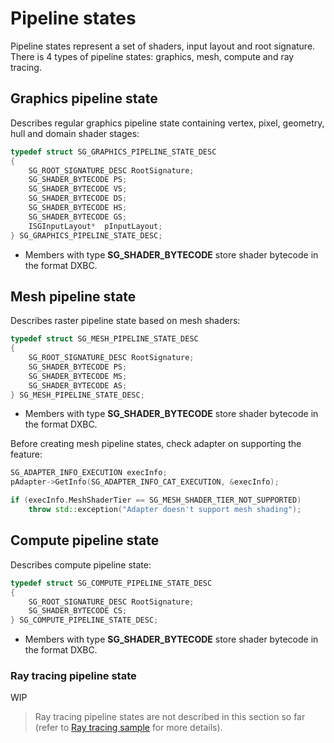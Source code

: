 # Pipeline states
Pipeline states represent a set of shaders, input layout and root signature.
There is 4 types of pipeline states: graphics, mesh, compute and ray tracing.

## Graphics pipeline state
Describes regular graphics pipeline state containing vertex, pixel, geometry, hull and domain shader stages:
```cpp
typedef struct SG_GRAPHICS_PIPELINE_STATE_DESC
{
    SG_ROOT_SIGNATURE_DESC RootSignature;
    SG_SHADER_BYTECODE PS;
    SG_SHADER_BYTECODE VS;
    SG_SHADER_BYTECODE DS;
    SG_SHADER_BYTECODE HS;
    SG_SHADER_BYTECODE GS;
    ISGInputLayout*  pInputLayout;
} SG_GRAPHICS_PIPELINE_STATE_DESC;
```
* Members with type **SG_SHADER_BYTECODE** store shader bytecode in the format DXBC.

## Mesh pipeline state
Describes raster pipeline state based on mesh shaders:
```cpp
typedef struct SG_MESH_PIPELINE_STATE_DESC
{
    SG_ROOT_SIGNATURE_DESC RootSignature;
    SG_SHADER_BYTECODE PS;
    SG_SHADER_BYTECODE MS;
    SG_SHADER_BYTECODE AS;
} SG_MESH_PIPELINE_STATE_DESC;
```
* Members with type **SG_SHADER_BYTECODE** store shader bytecode in the format DXBC.

Before creating mesh pipeline states, check adapter on supporting the feature:
```cpp
SG_ADAPTER_INFO_EXECUTION execInfo;
pAdapter->GetInfo(SG_ADAPTER_INFO_CAT_EXECUTION, &execInfo);

if (execInfo.MeshShaderTier == SG_MESH_SHADER_TIER_NOT_SUPPORTED)
    throw std::exception("Adapter doesn't support mesh shading");
```

## Compute pipeline state
Describes compute pipeline state:
```cpp
typedef struct SG_COMPUTE_PIPELINE_STATE_DESC
{
    SG_ROOT_SIGNATURE_DESC RootSignature;
    SG_SHADER_BYTECODE CS;
} SG_COMPUTE_PIPELINE_STATE_DESC;
```
* Members with type **SG_SHADER_BYTECODE** store shader bytecode in the format DXBC.

### Ray tracing pipeline state
WIP
 > Ray tracing pipeline states are not described in this section so far (refer to [Ray tracing sample](../Samples/Raytracing/Readme.md) for more details).
